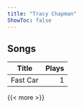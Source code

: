 ```yaml
---
title: "Tracy Chapman"
ShowToc: false
---
```


## Songs
Title | Plays 
----- | -----: 
Fast Car | 1

{{< more >}}